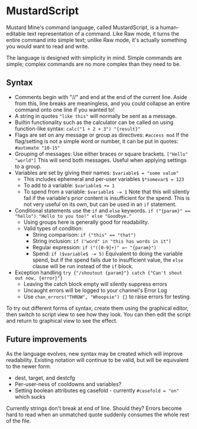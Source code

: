 MustardScript
=============

Mustard Mine's command language, called MustardScript, is a human-editable text representation of a
command. Like Raw mode, it turns the entire command into simple text; unlike Raw mode, it's actually
something you would want to read and write.

The language is designed with simplicity in mind. Simple commands are simple; complex commands are
no more complex than they need to be.

Syntax
------

* Comments begin with "//" and end at the end of the current line. Aside from this, line breaks
  are meaningless, and you could collapse an entire command onto one line if you wanted to!
* A string in quotes `"like this"` will normally be sent as a message.
* Builtin functionality such as the calculator can be called on using function-like syntax:
  `calc("1 + 2 + 3") "{result}"`
* Flags are set on any message or group as directives:
  `#access mod`
  If the flag/setting is not a simple word or number, it can be put in quotes:
  `#automate "10-15"`
* Grouping of messages: Use either braces or square brackets.
  `["Hello" "world"]`
  This will send both messages. Useful when applying settings to a group.
* Variables are set by giving their names:
  `$variable$ = "some value"`
  - This includes ephemeral and per-user variables `$*somevar$ = 123`
  - To add to a variable: `$variable$ += 1`
  - To spend from a variable: `$variable$ -= 1` Note that this will silently fail if
    the variable's prior content is insufficient for the spend. This is not very useful
    on its own, but can be used in an `if` statement.
* Conditional statements use the `if` and `else` keywords.
  `if ("{param}" == "hello") "Hello to you too!" else "Goodbye."`
  - Using groups here is generally good for readability.
  - Valid types of condition:
    - String comparison: `if ("this" == "that")`
    - String inclusion: `if ("word" in "this has words in it")`
    - Regular expression: `if ("([0-9]+)" =~ "{param}")`
    - Spend: `if ($variable$ -= 5)` Equivalent to doing the variable spend, but if
      the spend fails due to insufficient value, the `else` clause will be run instead
      of the `if` block.
* Exception handling
  `try {"/shoutout {param}"} catch {"Can't shout out now, {error}"}`
  - Leaving the catch block empty will silently suppress errors
  - Uncaught errors will be logged to your channel's Error Log
  - Use `chan_errors("THROW", "Whoopsie") {}` to raise errors for testing.

To try out different forms of syntax, create them using the graphical editor, then
switch to script view to see how they look. You can then edit the script and return
to graphical view to see the effect.

Future improvements
-------------------

As the language evolves, new syntax may be created which will improve readability.
Existing notation will continue to be valid, but will be equivalent to the newer form.

* dest, target, and destcfg
* Per-user-ness of cooldowns and variables?
* Setting boolean attributes eg casefold - currently `#casefold = "on"` which sucks

Currently strings don't break at end of line. Should they? Errors become hard to read
when an unmatched quote suddenly consumes the whole rest of the file.
